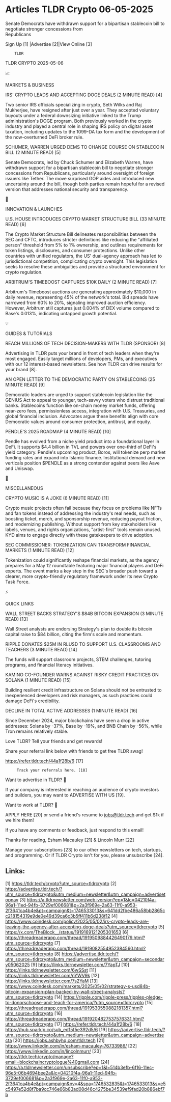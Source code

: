 # Articles TLDR Crypto 06-05-2025

Senate Democrats have withdrawn support for a bipartisan stablecoin
bill to negotiate stronger concessions from
Republicans ‌ ‌ ‌ ‌ ‌ ‌ ‌ ‌ ‌ ‌ ‌ ‌ ‌ ‌ ‌ ‌ ‌ ‌ ‌ ‌ ‌ ‌ ‌ ‌ ‌ ‌  ‌ ‌ ‌ ‌ ‌ ‌ ‌ ‌ ‌ ‌ ‌ ‌ ‌ ‌ ‌ ‌ ‌ ‌ ‌ ‌ ‌ ‌ ‌ ‌ ‌ ‌ 


 Sign Up [1] |Advertise [2]|View Online [3] 

		TLDR 

TLDR CRYPTO 2025-05-06

📈 

MARKETS & BUSINESS

 IRS' CRYPTO LEADS AND ACCEPTING DOGE DEALS (2 MINUTE READ) [4] 

 Two senior IRS officials specializing in crypto, Seth Wilks and Raj
Mukherjee, have resigned after just over a year. They accepted
voluntary buyouts under a federal downsizing initiative linked to the
Trump administration's DOGE program. Both previously worked in the
crypto industry and played a central role in shaping IRS policy on
digital asset taxation, including updates to the 1099-DA tax form and
the development of the now-overturned DeFi broker rule. 

 SCHUMER, WARREN URGED DEMS TO CHANGE COURSE ON STABLECOIN BILL (2
MINUTE READ) [5] 

 Senate Democrats, led by Chuck Schumer and Elizabeth Warren, have
withdrawn support for a bipartisan stablecoin bill to negotiate
stronger concessions from Republicans, particularly around oversight
of foreign issuers like Tether. The move surprised GOP aides and
introduced new uncertainty around the bill, though both parties remain
hopeful for a revised version that addresses national security and
transparency. 

🚀 

INNOVATION & LAUNCHES

 U.S. HOUSE INTRODUCES CRYPTO MARKET STRUCTURE BILL (33 MINUTE READ)
[6] 

 The Crypto Market Structure Bill delineates responsibilities between
the SEC and CFTC, introduces stricter definitions like reducing the
"affiliated person" threshold from 5% to 1% ownership, and outlines
requirements for token listings, disclosures, and consumer
protections. Unlike other countries with unified regulators, the US'
dual-agency approach has led to jurisdictional competition,
complicating crypto oversight. This legislation seeks to resolve these
ambiguities and provide a structured environment for crypto
regulation. 

 ARBITRUM'S TIMEBOOST CAPTURES $10K DAILY (2 MINUTE READ) [7] 

 Arbitrum's Timeboost auctions are generating approximately $10,000 in
daily revenue, representing 45% of the network's total. Bid spreads
have narrowed from 60% to 20%, signaling improved auction efficiency.
However, Arbitrum still captures just 0.004% of DEX volume compared to
Base's 0.013%, indicating untapped growth potential. 

💡 

GUIDES & TUTORIALS

 REACH MILLIONS OF TECH DECISION-MAKERS WITH TLDR (SPONSOR) [8] 

 Advertising in TLDR puts your brand in front of tech leaders when
they're most engaged. Easily target millions of developers, PMs, and
executives with our 12 interest-based newsletters. See how TLDR can
drive results for your brand [8]. 

 AN OPEN LETTER TO THE DEMOCRATIC PARTY ON STABLECOINS (25 MINUTE
READ) [9] 

 Democratic leaders are urged to support stablecoin legislation like
the GENIUS Act to appeal to younger, tech-savvy voters who distrust
traditional banks. Stablecoins function like on-chain money market
funds, offering near-zero fees, permissionless access, integration
with U.S. Treasuries, and global financial inclusion. Advocates argue
these benefits align with core Democratic values around consumer
protection, antitrust, and equity. 

 PENDLE'S 2025 ROADMAP (4 MINUTE READ) [10] 

 Pendle has evolved from a niche yield product into a foundational
layer in DeFi. It supports $4.4 billion in TVL and powers over
one-third of DeFi's yield category. Pendle's upcoming product, Boros,
will tokenize perp market funding rates and expand into Islamic
finance. Institutional demand and new verticals position $PENDLE as a
strong contender against peers like Aave and Uniswap. 

🦄 

MISCELLANEOUS

 CRYPTO MUSIC IS A JOKE (6 MINUTE READ) [11] 

 Crypto music projects often fail because they focus on problems like
NFTs and fan tokens instead of addressing the industry's real needs,
such as boosting ticket, merch, and sponsorship revenue, reducing
payout friction, and modernizing publishing. Without support from key
stakeholders like labels, venues, and rights organizations,
"artist-first" tools remain unused. KYD aims to engage directly with
these gatekeepers to drive adoption. 

 SEC COMMISSIONER: TOKENIZATION CAN TRANSFORM FINANCIAL MARKETS (1
MINUTE READ) [12] 

 Tokenization could significantly reshape financial markets, as the
agency prepares for a May 12 roundtable featuring major financial
players and DeFi experts. The event marks a key step in the SEC's
broader push toward a clearer, more crypto-friendly regulatory
framework under its new Crypto Task Force. 

⚡ 

QUICK LINKS

 WALL STREET BACKS STRATEGY'S $84B BITCOIN EXPANSION (3 MINUTE READ)
[13] 

 Wall Street analysts are endorsing Strategy's plan to double its
bitcoin capital raise to $84 billion, citing the firm's scale and
momentum. 

 RIPPLE DONATES $25M IN RLUSD TO SUPPORT U.S. CLASSROOMS AND TEACHERS
(3 MINUTE READ) [14] 

 The funds will support classroom projects, STEM challenges, tutoring
programs, and financial literacy initiatives. 

 KAMINO CO-FOUNDER WARNS AGAINST RISKY CREDIT PRACTICES ON SOLANA (1
MINUTE READ) [15] 

 Building resilient credit infrastructure on Solana should not be
entrusted to inexperienced developers and risk managers, as such
practices could damage DeFi's credibility. 

 DECLINE IN TOTAL ACTIVE ADDRESSES (1 MINUTE READ) [16] 

 Since December 2024, major blockchains have seen a drop in active
addresses: Solana by -37%, Base by -19%, and BNB Chain by -56%, while
Tron remains relatively stable. 

Love TLDR? Tell your friends and get rewards!

 Share your referral link below with friends to get free TLDR swag! 

 https://refer.tldr.tech/44a1f28b/6 [17] 

		 Track your referrals here. [18] 

Want to advertise in TLDR? 📰

 If your company is interested in reaching an audience of crypto
investors and builders, you may want to ADVERTISE WITH US [19]. 

Want to work at TLDR? 💼

 APPLY HERE [20] or send a friend's resume to jobs@tldr.tech and get
$1k if we hire them! 

 If you have any comments or feedback, just respond to this email! 

Thanks for reading, 
Esham Macauley [21] & Lincoln Murr [22] 

 Manage your subscriptions [23] to our other newsletters on tech,
startups, and programming. Or if TLDR Crypto isn't for you, please
unsubscribe [24]. 

 

Links:
------
[1] https://tldr.tech/crypto?utm_source=tldrcrypto
[2] https://advertise.tldr.tech/?utm_source=tldrcrypto&utm_medium=newsletter&utm_campaign=advertisetopnav
[3] https://a.tldrnewsletter.com/web-version?ep=1&lc=04210f4a-96a1-11ed-94fb-3729ef006681&p=2a3f969e-2a63-11f0-a953-2f3641ca4b4e&pt=campaign&t=1746533013&s=641dd2fbe486a58bb2865cc218154319e9de0e49d39ca6c3b5ff411b6d238f12
[4] https://www.coindesk.com/policy/2025/05/02/irs-crypto-leads-are-leaving-the-agency-after-accepting-doge-deals?utm_source=tldrcrypto
[5] https://x.com/TheBlock__/status/1919169121205301653
[6] https://threadreaderapp.com/thread/1919509884426490179.html?utm_source=tldrcrypto
[7] https://threadreaderapp.com/thread/1919082554952384560.html?utm_source=tldrcrypto
[8] https://advertise.tldr.tech/?utm_source=tldrcrypto&utm_medium=newsletter&utm_campaign=secondary05062025
[9] https://links.tldrnewsletter.com/7YapTJ
[10] https://links.tldrnewsletter.com/6wSSst
[11] https://links.tldrnewsletter.com/nYWV9k
[12] https://links.tldrnewsletter.com/7s2YaM
[13] https://www.coindesk.com/markets/2025/05/02/strategy-s-usd84b-bitcoin-expansion-plan-backed-by-wall-street-analysts?utm_source=tldrcrypto
[14] https://ripple.com/ripple-press/ripples-pledge-to-donorschoose-and-teach-for-america/?utm_source=tldrcrypto
[15] https://threadreaderapp.com/thread/1919530550882181357.html?utm_source=tldrcrypto
[16] https://threadreaderapp.com/thread/1919204827537576331.html?utm_source=tldrcrypto
[17] https://refer.tldr.tech/44a1f28b/6
[18] https://hub.sparklp.co/sub_ed15f5e392d5/6
[19] https://advertise.tldr.tech/?utm_source=tldrcrypto&utm_medium=newsletter&utm_campaign=advertisecta
[20] https://jobs.ashbyhq.com/tldr.tech
[21] https://www.linkedin.com/in/esham-macauley-76733986/
[22] https://www.linkedin.com/in/lincolnmurr/
[23] https://tldr.tech/crypto/manage?email=blockchaincryptologue%40gmail.com
[24] https://a.tldrnewsletter.com/unsubscribe?ep=1&l=514b3efb-6f16-11ec-96e5-06b4694bee2a&lc=04210f4a-96a1-11ed-94fb-3729ef006681&p=2a3f969e-2a63-11f0-a953-2f3641ca4b4e&pt=campaign&pv=4&spa=1746532835&t=1746533013&s=e5c5497e52d8f7ba9cc746e66b83ad08d46c4275be34539ef9fad20b886ebf7b